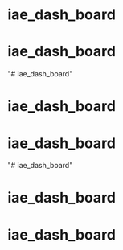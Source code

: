# iae_dash_board
# iae_dash_board
"# iae_dash_board" 
# iae_dash_board
# iae_dash_board
"# iae_dash_board" 
# iae_dash_board
# iae_dash_board
